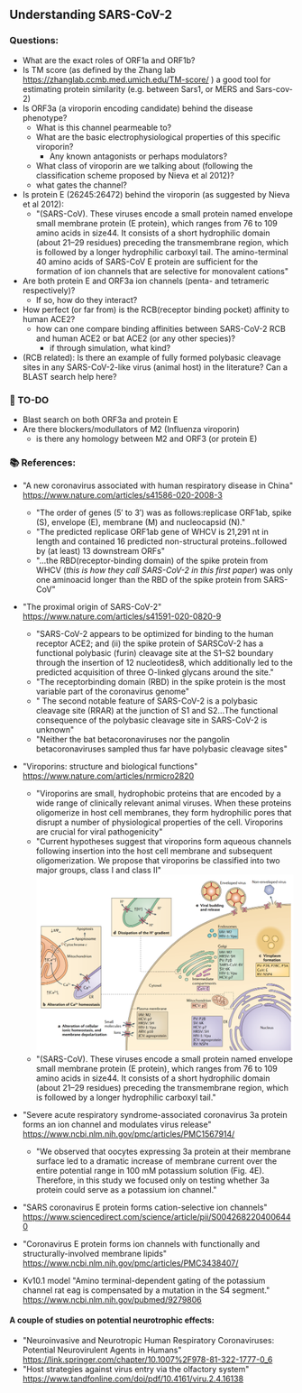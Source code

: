 ## Understanding SARS-CoV-2

### Questions:
- What are the exact roles of ORF1a and ORF1b?
- Is TM score (as defined by the Zhang lab https://zhanglab.ccmb.med.umich.edu/TM-score/ ) a good tool for estimating protein similarity (e.g. between Sars1, or MERS and Sars-cov-2)
- Is ORF3a (a viroporin encoding candidate) behind the disease phenotype?
	- What is this channel pearmeable to?
	- What are the basic electrophysiological properties of this specific viroporin?
		- Any known antagonists or perhaps modulators?
	- What class of viroporin are we talking about (following the classification scheme proposed by Nieva et al 2012)?	
	- what gates the channel?
- Is protein E (26245:26472) behind the viroporin (as suggested by Nieva et al 2012):
	- "(SARS-CoV). These viruses encode a small protein named envelope small membrane protein (E protein), which ranges from 76 to 109 amino acids in size44. It consists of a short hydrophilic domain (about 21–29 residues) preceding the transmembrane region, which is followed by a longer hydrophilic carboxyl tail. The amino-terminal 40 amino acids of SARS-CoV E protein are sufficient for the formation of ion channels that are selective for monovalent cations"
- Are both protein E and ORF3a ion channels (penta- and tetrameric respectively)?
	- If so, how do they interact?
- How perfect (or far from) is the RCB(receptor binding pocket) affinity to human ACE2?
	- how can one compare binding affinities between SARS-CoV-2 RCB and human ACE2 or bat ACE2 (or any other species)?
		- if through simulation, what kind?
- (RCB related): Is there an example of fully formed polybasic cleavage sites in any SARS-CoV-2-like virus (animal host) in the literature? Can a BLAST search help here?

### :wrench: TO-DO
- Blast search on both ORF3a and protein E 
- Are there blockers/modullators of M2 (Influenza viroporin)
	- is there any homology between M2 and ORF3 (or protein E)

### :books: References:
- "A new coronavirus associated with human respiratory disease in China" https://www.nature.com/articles/s41586-020-2008-3
	-  "The order of genes (5′ to 3′) was as follows:replicase ORF1ab, spike (S), envelope (E), membrane (M) and nucleocapsid (N)."
	-  "The predicted replicase ORF1ab gene of WHCV is 21,291 nt in length and contained 16 predicted non-structural proteins..followed by (at least) 13 downstream ORFs"
	-  "...the RBD(receptor-binding domain) of the spike protein from WHCV (_this is how they call SARS-CoV-2 in this first paper_) was only one aminoacid longer than the RBD of the spike protein from SARS-CoV"
- "The proximal origin of SARS-CoV-2" https://www.nature.com/articles/s41591-020-0820-9
	-	"SARS-CoV-2 appears to be optimized for binding to the human receptor ACE2; and (ii) the spike protein of SARSCoV-2 has a functional polybasic (furin) cleavage site at the S1–S2 boundary through the insertion of 12 nucleotides8, which additionally led to the predicted acquisition of three O-linked glycans around the site."
	-	"The receptorbinding domain (RBD) in the spike protein is the most variable part of the coronavirus genome"
	-	" The second notable feature of SARS-CoV-2 is a polybasic cleavage site (RRAR) at the junction of S1 and S2...The functional consequence of the polybasic cleavage site in SARS-CoV-2 is unknown"
	-	"Neither the bat betacoronaviruses nor the pangolin betacoronaviruses sampled thus far have polybasic cleavage sites"
- "Viroporins: structure and biological functions" https://www.nature.com/articles/nrmicro2820
	-	"Viroporins are small, hydrophobic proteins that are encoded by a wide range of clinically relevant animal viruses. When these proteins oligomerize in host cell membranes, they form hydrophilic pores that disrupt a number of physiological properties of the cell. Viroporins are crucial for viral pathogenicity"
	-	"Current hypotheses suggest that viroporins form aqueous channels following insertion into the host cell membrane and subsequent oligomerization. We propose that viroporins be classified into two major groups, class I and class II"
	 ![Cytopathic effects of viroporins and their functions during the viral life cycle.](./figures/viroporin_action.png)
	-	"(SARS-CoV). These viruses encode a small protein named envelope small membrane protein (E protein), which ranges from 76 to 109 amino acids in size44. It consists of a short hydrophilic domain (about 21–29 residues) preceding the transmembrane region, which is followed by a longer hydrophilic carboxyl tail."

- "Severe acute respiratory syndrome-associated coronavirus 3a protein forms an ion channel and modulates virus release" https://www.ncbi.nlm.nih.gov/pmc/articles/PMC1567914/
	-	"We observed that oocytes expressing 3a protein at their membrane surface led to a dramatic increase of membrane current over the entire potential range in 100 mM potassium solution (Fig. 4E). Therefore, in this study we focused only on testing whether 3a protein could serve as a potassium ion channel."
- "SARS coronavirus E protein forms cation-selective ion channels" https://www.sciencedirect.com/science/article/pii/S0042682204006440

-  "Coronavirus E protein forms ion channels with functionally and structurally-involved membrane lipids" https://www.ncbi.nlm.nih.gov/pmc/articles/PMC3438407/

- Kv10.1 model "Amino terminal-dependent gating of the potassium channel rat eag is compensated by a mutation in the S4 segment." https://www.ncbi.nlm.nih.gov/pubmed/9279806


#### A couple of studies on potential neurotrophic effects:
- "Neuroinvasive and Neurotropic Human Respiratory Coronaviruses: Potential Neurovirulent Agents in Humans" https://link.springer.com/chapter/10.1007%2F978-81-322-1777-0_6
- "Host strategies against virus entry via the olfactory system" https://www.tandfonline.com/doi/pdf/10.4161/viru.2.4.16138
 